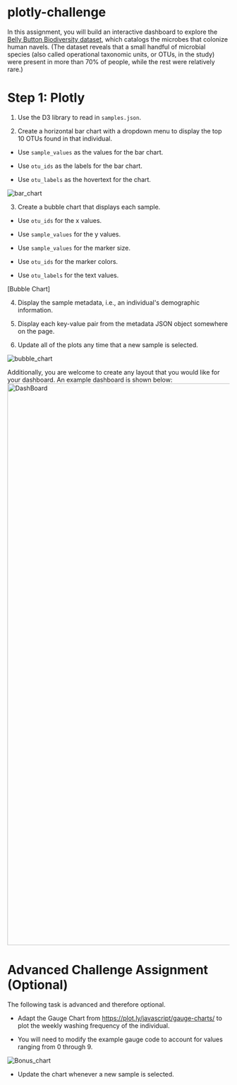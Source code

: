 # plotly-challenge
In this assignment, you will build an interactive dashboard to explore the [Belly Button Biodiversity dataset](http://robdunnlab.com/projects/belly-button-biodiversity/), which catalogs the microbes that colonize human navels.
(The dataset reveals that a small handful of microbial species (also called operational taxonomic units, or OTUs, in the study) were present in more than 70% of people, while the rest were relatively rare.)
# Step 1: Plotly

1. Use the D3 library to read in `samples.json`.

2. Create a horizontal bar chart with a dropdown menu to display the top 10 OTUs found in that individual.

* Use `sample_values` as the values for the bar chart.

* Use `otu_ids` as the labels for the bar chart.

* Use `otu_labels` as the hovertext for the chart.

![bar_chart](https://user-images.githubusercontent.com/89142142/147592689-c8e9feed-9ec9-467a-a778-b68bf95fd939.png)


3. Create a bubble chart that displays each sample.

* Use `otu_ids` for the x values.

* Use `sample_values` for the y values.

* Use `sample_values` for the marker size.

* Use `otu_ids` for the marker colors.

* Use `otu_labels` for the text values.

[Bubble Chart]

4. Display the sample metadata, i.e., an individual's demographic information.

5. Display each key-value pair from the metadata JSON object somewhere on the page.

6. Update all of the plots any time that a new sample is selected.

![bubble_chart](https://user-images.githubusercontent.com/89142142/147592713-612962ea-2f4f-493f-be62-b50f6cbc29fd.png)


Additionally, you are welcome to create any layout that you would like for your dashboard. An example dashboard is shown below:
<img width="1274" alt="DashBoard" src="https://user-images.githubusercontent.com/89142142/147592730-a446c0cc-895d-4afd-9a49-ed316d2a24ba.png">


# Advanced Challenge Assignment (Optional)

The following task is advanced and therefore optional.

* Adapt the Gauge Chart from <https://plot.ly/javascript/gauge-charts/> to plot the weekly washing frequency of the individual.

* You will need to modify the example gauge code to account for values ranging from 0 through 9.

![Bonus_chart](https://user-images.githubusercontent.com/89142142/147592763-e526dcf3-5899-4ac6-b5d6-958917a102d1.png)


* Update the chart whenever a new sample is selected.
